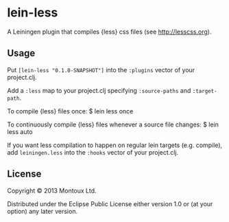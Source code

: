 # lein-less

A Leiningen plugin that compiles {less} css files (see http://lesscss.org).

## Usage

Put `[lein-less "0.1.0-SNAPSHOT"]` into the `:plugins` vector of your project.clj.

Add a `:less` map to your project.clj specifying `:source-paths` and `:target-path`.

To compile {less} files once:
    $ lein less once

To continuously compile {less} files whenever a source file changes:
    $ lein less auto

If you want less compilation to happen on regular lein targets (e.g. compile),
add `leiningen.less` into the `:hooks` vector of your project.clj.

## License

Copyright © 2013 Montoux Ltd.

Distributed under the Eclipse Public License either version 1.0 or (at your option) any later
version.

